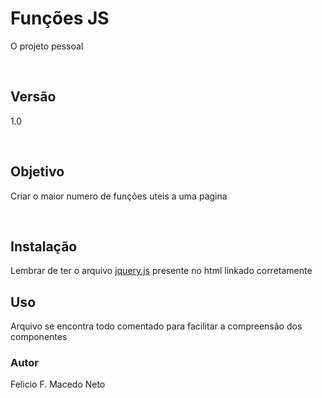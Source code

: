 <h1>Funções JS</h1>
<p>O projeto pessoal</p>
<br>
<h2>Versão</h2>
<p>1.0<p>
<br>
<h2>Objetivo</h2>
<p>Criar o maior numero de funções uteis a uma pagina</p>
<br>
<h2>Instalação</h2>
<p>Lembrar de ter o arquivo <a href="https://code.jquery.com/jquery-3.3.1.min.js" target="_blank">jquery.js</a> presente no html linkado corretamente</p.
<br>
<h2>Uso</h2>
<p>Arquivo se encontra todo comentado para facilitar a compreensão dos componentes</p>
<h3>Autor</h3>
<p>Felicio F. Macedo Neto</p>




